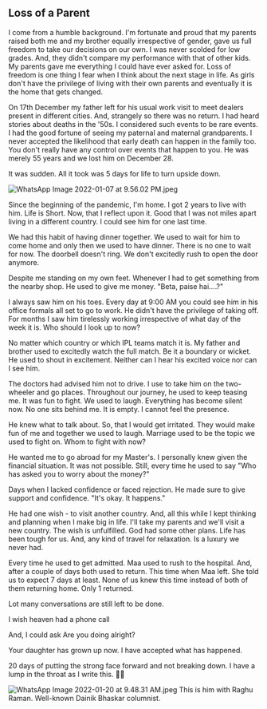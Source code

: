 ## Loss of a Parent

I come from a humble background. I'm fortunate and proud that my parents raised both me and my brother equally irrespective of gender, gave us full freedom to take our decisions on our own. I was never scolded for low grades. And, they didn't compare my performance with that of other kids. My parents gave me everything I could have ever asked for. Loss of freedom is one thing I fear when I think about the next stage in life. As girls don't have the privilege of living with their own parents and eventually it is the home that gets changed. 

On 17th December my father left for his usual work visit to meet dealers present in different cities. And, strangely so there was no return. I had heard stories about deaths in the '50s. I considered such events to be rare events. I had the good fortune of seeing my paternal and maternal grandparents. I never accepted the likelihood that early death can happen in the family too. You don't really have any control over events that happen to you. He was merely 55 years and we lost him on December 28.

It was sudden. All it took was 5 days for life to turn upside down.

 

![WhatsApp Image 2022-01-07 at 9.56.02 PM.jpeg](https://cdn.hashnode.com/res/hashnode/image/upload/v1642648927958/LflFz_-Ko.jpeg)

Since the beginning of the pandemic, I'm home. I got 2 years to live with him. Life is Short.  Now, that I reflect upon it. Good that I was not miles apart living in a different country. I could see him for one last time.

We had this habit of having dinner together. We used to wait for him to come home and only then we used to have dinner. There is no one to wait for now. The doorbell doesn't ring. We don't excitedly rush to open the door anymore.

Despite me standing on my own feet. Whenever I had to get something from the nearby shop. He used to give me money. "Beta, paise hai....?"

I always saw him on his toes. Every day at 9:00 AM you could see him in his office formals all set to go to work. He didn't have the privilege of taking off. For months I saw him tirelessly working irrespective of what day of the week it is. Who should I look up to now?

No matter which country or which IPL teams match it is. My father and brother used to excitedly watch the full match. Be it a boundary or wicket. He used to shout in excitement. Neither can I hear his excited voice nor can I see him. 

The doctors had advised him not to drive. I use to take him on the two-wheeler and go places. Throughout our journey, he used to keep teasing me. It was fun to fight. We used to laugh. Everything has become silent now. No one sits behind me. It is empty. I cannot feel the presence.

He knew what to talk about. So, that I would get irritated. They would make fun of me and together we used to laugh. Marriage used to be the topic we used to fight on. Whom to fight with now?

He wanted me to go abroad for my Master's. I personally knew given the financial situation. It was not possible. Still, every time he used to say "Who has asked you to worry about the money?"

Days when I lacked confidence or faced rejection. He made sure to give support and confidence. "It's okay. It happens."

He had one wish - to visit another country. And, all this while I kept thinking and planning when I make big in life. I'll take my parents and we'll visit a new country.  The wish is unfulfilled. God had some other plans. Life has been tough for us. And, any kind of travel for relaxation. Is a luxury we never had.

Every time he used to get admitted. Maa used to rush to the hospital. And, after a couple of days both used to return. This time when Maa left. She told us to expect 7 days at least. None of us knew this time instead of both of them returning home. Only 1 returned.

Lot many conversations are still left to be done. 

I wish heaven had a phone call
 
And, I could ask Are you doing alright?

Your daughter has grown up now.  I have accepted what has happened.

20 days of putting the strong face forward and not breaking down. I have a lump in the throat as I write this. 🙏🏻


![WhatsApp Image 2022-01-20 at 9.48.31 AM.jpeg](https://cdn.hashnode.com/res/hashnode/image/upload/v1642652464161/NnP-Wy7gR.jpeg)
This is him with Raghu Raman. Well-known Dainik Bhaskar columnist.

